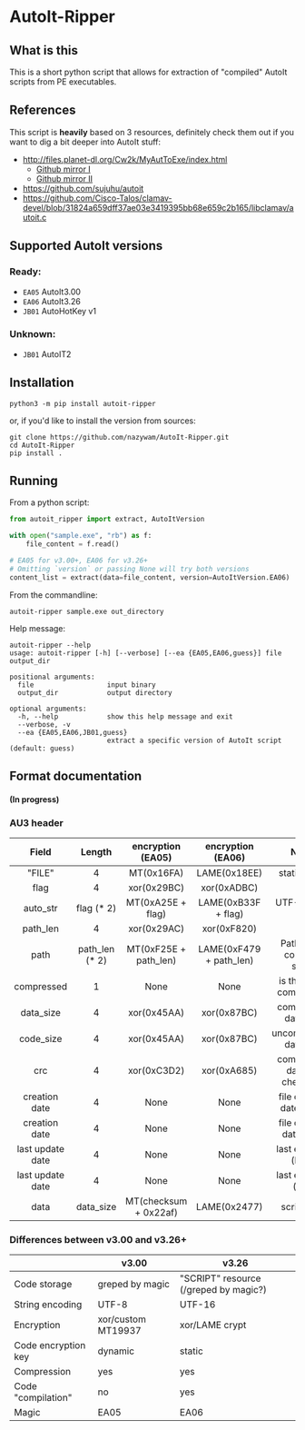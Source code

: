 # AutoIt-Ripper

## What is this
This is a short python script that allows for extraction of "compiled" AutoIt scripts from PE executables.

## References
This script is **heavily** based on 3 resources, definitely check them out if you want to dig a bit deeper into AutoIt stuff:
 * http://files.planet-dl.org/Cw2k/MyAutToExe/index.html
   * [Github mirror I](https://github.com/dzzie/myaut_contrib)
   * [Github mirror II](https://github.com/PonyPC/myaut_contrib)
 * https://github.com/sujuhu/autoit
 * https://github.com/Cisco-Talos/clamav-devel/blob/31824a659dff37ae03e3419395bb68e659c2b165/libclamav/autoit.c

## Supported AutoIt versions

### Ready:

* `EA05` AutoIt3.00
* `EA06` AutoIt3.26
* `JB01` AutoHotKey v1

### Unknown:

* `JB01` AutoIT2

## Installation
```shell
python3 -m pip install autoit-ripper
```

or, if you'd like to install the version from sources:

```shell
git clone https://github.com/nazywam/AutoIt-Ripper.git
cd AutoIt-Ripper
pip install .
```

## Running

From a python script:
```python
from autoit_ripper import extract, AutoItVersion

with open("sample.exe", "rb") as f:
    file_content = f.read()

# EA05 for v3.00+, EA06 for v3.26+
# Omitting `version` or passing None will try both versions
content_list = extract(data=file_content, version=AutoItVersion.EA06)
```

From the commandline:
```shell
autoit-ripper sample.exe out_directory
```

Help message:
```shell
autoit-ripper --help
usage: autoit-ripper [-h] [--verbose] [--ea {EA05,EA06,guess}] file output_dir

positional arguments:
  file                  input binary
  output_dir            output directory

optional arguments:
  -h, --help            show this help message and exit
  --verbose, -v
  --ea {EA05,EA06,JB01,guess}
                        extract a specific version of AutoIt script (default: guess)

```


## Format documentation
#### (In progress)


### AU3 header

|       Field      |    Length     | encryption (EA05) | encryption (EA06) |            Notes            |
|:----------------:|:-------------:|:-----------------:|:-----------------:|:---------------------------:|
|      "FILE"      |       4       |  MT(0x16FA)       |  LAME(0x18EE)     |        static string        |
|       flag       |       4       |  xor(0x29BC)      |  xor(0xADBC)      |                             |
|     auto_str     |   flag (* 2)  |  MT(0xA25E + flag)|LAME(0xB33F + flag)|        UTF-8/UTF-16         |
|     path_len     |       4       |  xor(0x29AC)      |  xor(0xF820)      |                             |
|       path       | path_len (* 2)|MT(0xF25E + path_len)|LAME(0xF479 + path_len) | Path of the compiled script |
|    compressed    |       1       |  None             |  None             |   is the script compressed  |
|     data_size    |       4       |  xor(0x45AA)      |  xor(0x87BC)      |    compressed data size     |
|     code_size    |       4       |  xor(0x45AA)      |  xor(0x87BC)      |    uncompressed data size   |
|       crc        |       4       |  xor(0xC3D2)      |  xor(0xA685)      | compressed data crc checksum|
|   creation date  |       4       |  None             |  None             |  file creation date (high)  |
|   creation date  |       4       |  None             |  None             |  file creation date (low)   |
| last update date |       4       |  None             |  None             |      last edit date (high)  |
| last update date |       4       |  None             |  None             |       last edit date (low)  |
|       data       |   data_size   |MT(checksum + 0x22af)|LAME(0x2477)     |         script data         |

### Differences between v3.00 and v3.26+

|                     	| v3.00              	| v3.26                                 	|
|---------------------	|--------------------	|---------------------------------------	|
| Code storage        	| greped by magic    	| "SCRIPT" resource (/greped by magic?) 	|
| String encoding     	| UTF-8             	| UTF-16                                	|
| Encryption          	| xor/custom MT19937 	| xor/LAME crypt                        	|
| Code encryption key 	| dynamic            	| static                                	|
| Compression         	| yes                	| yes                                   	|
| Code "compilation"  	| no                 	| yes                                   	|
| Magic               	| EA05               	| EA06                                  	|

